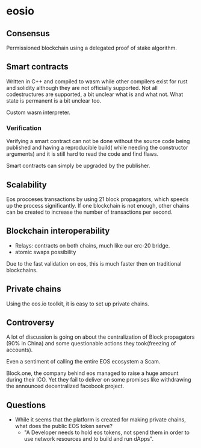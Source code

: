 # eosio

## Consensus

Permissioned blockchain using a delegated proof of stake algorithm.

## Smart contracts

Written in C++ and compiled to wasm while other compilers exist for rust and solidity although they are not officially supported. Not all codestructures are supported, a bit unclear what is and what not.
What state is permanent is a bit unclear too.

Custom wasm interpreter.

### Verification

Verifying a smart contract can not be done without the source code being published and having a reproducible build( while needing the constructor arguments) and it is still hard to read the code and find flaws.

Smart contracts can simply be upgraded by the publisher.

## Scalability

Eos procceses transactions by using 21 block propagators, which speeds up the process significantly. If one blockchain is not enough, other chains can be created to increase the number of transactions per second.

## Blockchain interoperability

- Relays: contracts on both chains, much like our erc-20 bridge.
- atomic swaps possibility

Due to the fast validation on eos, this is much faster then on traditional blockchains.

## Private chains

Using the eos.io toolkit, it is easy to set up private chains.

## Controversy

A lot of discussion is going on about the centralization of Block propagators (90% in China) and some questionable actions they took(freezing of accounts).

Even a sentiment of calling the entire EOS ecosystem a Scam.

Block.one, the company behind eos managed to raise a huge amount during their ICO.
Yet they fail to deliver on some promises like withdrawing the announced decentralized facebook project.

## Questions

- While it seems that the platform is created for making private chains, what does the public EOS token serve?
  - "A Developer needs to hold eos tokens, not spend them in order to use network resources and to build and run dApps".
